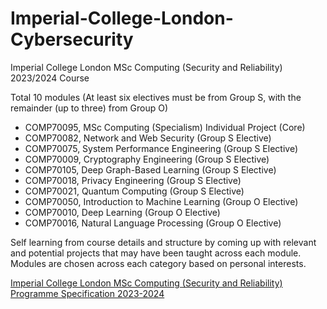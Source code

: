 # Imperial-College-London-Cybersecurity

Imperial College London MSc Computing (Security and Reliability) 2023/2024 Course 

Total 10 modules (At least six electives must be from Group S, with the remainder (up to three) from Group O)

* COMP70095, MSc Computing (Specialism) Individual Project (Core)
* COMP70082, Network and Web Security (Group S Elective)
* COMP70075, System Performance Engineering (Group S Elective)
* COMP70009, Cryptography Engineering (Group S Elective)
* COMP70105, Deep Graph-Based Learning (Group S Elective)
* COMP70018, Privacy Engineering (Group S Elective)
* COMP70021, Quantum Computing (Group S Elective)
* COMP70050, Introduction to Machine Learning (Group O Elective)
* COMP70010, Deep Learning (Group O Elective)
* COMP70016, Natural Language Processing (Group O Elective)

Self learning from course details and structure by coming up with relevant and potential projects that may have been taught across each module. Modules are chosen across each category based on personal interests. 

[Imperial College London MSc Computing (Security and Reliability) Programme Specification 2023-2024](https://www.imperial.ac.uk/media/imperial-college/study/programme-specifications/computing/23x2f24/G5U21-MSc-Computing-(Security-and-Reliability)-2023-24.pdf)
